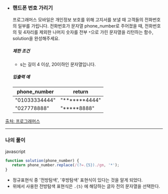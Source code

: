 - ### 핸드폰 번호 가리기

  프로그래머스 모바일은 개인정보 보호를 위해 고지서를 보낼 때 고객들의 전화번호의 일부를 가립니다.
  전화번호가 문자열 phone_number로 주어졌을 때, 전화번호의 뒷 4자리를 제외한 나머지 숫자를 전부 `*`으로 가린 문자열을 리턴하는 함수, solution을 완성해주세요.
  
  ##### 제한 조건
  
  - s는 길이 4 이상, 20이하인 문자열입니다.
  
  ##### 입출력 예
  
  | phone_number  | return        |
  | ------------- | ------------- |
  | "01033334444" | "*******4444" |
  | "027778888"   | "*****8888"   |
  
  

[출처: 프로그래머스](https://programmers.co.kr/learn/courses/30/lessons/12948/solution_groups?language=javascript&type=my)

---

### 나의 풀이

javascript

```js
function solution(phone_number) {
   return phone_number.replace(/(?=.{5})./gm, '*');
}
```

- 정규표현식 중 '전방탐색', '후방탐색' 표현식이 있다는 것을 알게 되었다.
- 위에서 사용한 전방탐색 표현식은 `.{5}` 에 해당하는 글자 전의 문자열을 선택한다.
